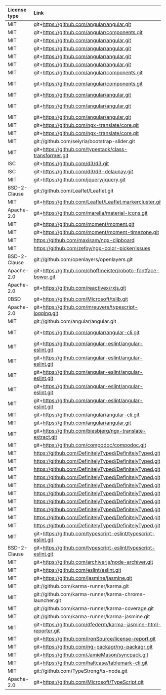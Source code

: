 | License type | Link                                                           | Installed version | Name                                   |
| :----------- | :------------------------------------------------------------- | :---------------- | :------------------------------------- |
| MIT          | git+https://github.com/angular/angular.git                     | 15.2.8            | @angular/animations                    |
| MIT          | git+https://github.com/angular/components.git                  | 15.2.8            | @angular/cdk                           |
| MIT          | git+https://github.com/angular/angular.git                     | 15.2.8            | @angular/common                        |
| MIT          | git+https://github.com/angular/angular.git                     | 15.2.8            | @angular/compiler                      |
| MIT          | git+https://github.com/angular/angular.git                     | 15.2.8            | @angular/core                          |
| MIT          | git+https://github.com/angular/angular.git                     | 15.2.8            | @angular/forms                         |
| MIT          | git+https://github.com/angular/components.git                  | 15.2.8            | @angular/material                      |
| MIT          | git+https://github.com/angular/components.git                  | 15.2.8            | @angular/material-moment-adapter       |
| MIT          | git+https://github.com/angular/angular.git                     | 15.2.8            | @angular/platform-browser              |
| MIT          | git+https://github.com/angular/angular.git                     | 15.2.8            | @angular/platform-browser-dynamic      |
| MIT          | git+https://github.com/angular/angular.git                     | 15.2.8            | @angular/router                        |
| MIT          | git+https://github.com/ngx-translate/core.git                  | 14.0.0            | @ngx-translate/core                    |
| MIT          | git+https://github.com/ngx-translate/core.git                  | 7.0.0             | @ngx-translate/http-loader             |
| MIT          | git://github.com/seiyria/bootstrap-slider.git                  | 11.0.2            | bootstrap-slider                       |
| MIT          | git+https://github.com/typestack/class-transformer.git         | 0.4.0             | class-transformer                      |
| ISC          | git+https://github.com/d3/d3.git                               | 7.8.5             | d3                                     |
| ISC          | git+https://github.com/d3/d3-delaunay.git                      | 6.0.4             | d3-delaunay                            |
| MIT          | git+https://github.com/jquery/jquery.git                       | 3.6.1             | jquery                                 |
| BSD-2-Clause | git://github.com/Leaflet/Leaflet.git                           | 1.9.4             | leaflet                                |
| MIT          | git+https://github.com/Leaflet/Leaflet.markercluster.git       | 1.5.3             | leaflet.markercluster                  |
| Apache-2.0   | git+https://github.com/marella/material-icons.git              | 1.12.2            | material-icons                         |
| MIT          | git+https://github.com/moment/moment.git                       | 2.29.4            | moment                                 |
| MIT          | git+https://github.com/moment/moment-timezone.git              | 0.5.39            | moment-timezone                        |
| MIT          | https://github.com/maxisam/ngx-clipboard                       | 15.1.0            | ngx-clipboard                          |
| MIT          | https://github.com/zefoy/ngx-color-picker/issues               | 13.0.0            | ngx-color-picker                       |
| BSD-2-Clause | git://github.com/openlayers/openlayers.git                     | 6.4.3             | ol                                     |
| Apache-2.0   | git+https://github.com/choffmeister/roboto-fontface-bower.git  | 0.10.0            | roboto-fontface                        |
| Apache-2.0   | git+https://github.com/reactivex/rxjs.git                      | 6.6.0             | rxjs                                   |
| 0BSD         | git+https://github.com/Microsoft/tslib.git                     | 2.5.0             | tslib                                  |
| Apache-2.0   | git+https://github.com/mreuvers/typescript-logging.git         | 0.6.4             | typescript-logging                     |
| MIT          | git://github.com/angular/angular.git                           | 0.11.4            | zone.js                                |
| MIT          | git+https://github.com/angular/angular-cli.git                 | 15.2.6            | @angular-devkit/build-angular          |
| MIT          | git+https://github.com/angular-eslint/angular-eslint.git       | 15.2.1            | @angular-eslint/builder                |
| MIT          | git+https://github.com/angular-eslint/angular-eslint.git       | 15.2.1            | @angular-eslint/eslint-plugin          |
| MIT          | git+https://github.com/angular-eslint/angular-eslint.git       | 15.2.1            | @angular-eslint/eslint-plugin-template |
| MIT          | git+https://github.com/angular-eslint/angular-eslint.git       | 15.2.1            | @angular-eslint/schematics             |
| MIT          | git+https://github.com/angular-eslint/angular-eslint.git       | 15.2.1            | @angular-eslint/template-parser        |
| MIT          | git+https://github.com/angular/angular-cli.git                 | 15.2.9            | @angular/cli                           |
| MIT          | git+https://github.com/angular/angular.git                     | 15.2.8            | @angular/compiler-cli                  |
| MIT          | git+https://github.com/biesbjerg/ngx-translate-extract.git     | 8.0.2             | @bartholomej/ngx-translate-extract     |
| MIT          | git+https://github.com/compodoc/compodoc.git                   | 1.1.19            | @compodoc/compodoc                     |
| MIT          | https://github.com/DefinitelyTyped/DefinitelyTyped.git         | 7.4.0             | @types/d3                              |
| MIT          | https://github.com/DefinitelyTyped/DefinitelyTyped.git         | 6.0.1             | @types/d3-delaunay                     |
| MIT          | https://github.com/DefinitelyTyped/DefinitelyTyped.git         | 7946.0.10         | @types/geojson                         |
| MIT          | https://github.com/DefinitelyTyped/DefinitelyTyped.git         | 4.3.0             | @types/jasmine                         |
| MIT          | https://github.com/DefinitelyTyped/DefinitelyTyped.git         | 6.1.0             | @types/jsonfile                        |
| MIT          | https://github.com/DefinitelyTyped/DefinitelyTyped.git         | 1.9.3             | @types/leaflet                         |
| MIT          | https://github.com/DefinitelyTyped/DefinitelyTyped.git         | 1.5.1             | @types/leaflet.markercluster           |
| MIT          | https://github.com/DefinitelyTyped/DefinitelyTyped.git         | 4.14.197          | @types/lodash                          |
| MIT          | https://github.com/DefinitelyTyped/DefinitelyTyped.git         | 12.20.33          | @types/node                            |
| MIT          | https://github.com/DefinitelyTyped/DefinitelyTyped.git         | 5.3.7             | @types/ol                              |
| MIT          | git+https://github.com/typescript-eslint/typescript-eslint.git | 5.44.0            | @typescript-eslint/eslint-plugin       |
| BSD-2-Clause | git+https://github.com/typescript-eslint/typescript-eslint.git | 5.44.0            | @typescript-eslint/parser              |
| MIT          | git+https://github.com/archiverjs/node-archiver.git            | 5.3.1             | archiver                               |
| MIT          | git+https://github.com/eslint/eslint.git                       | 8.28.0            | eslint                                 |
| MIT          | git+https://github.com/jasmine/jasmine.git                     | 4.5.0             | jasmine-core                           |
| MIT          | git://github.com/karma-runner/karma.git                        | 6.4.1             | karma                                  |
| MIT          | git://github.com/karma-runner/karma-chrome-launcher.git        | 3.1.1             | karma-chrome-launcher                  |
| MIT          | git://github.com/karma-runner/karma-coverage.git               | 2.2.0             | karma-coverage                         |
| MIT          | git://github.com/karma-runner/karma-jasmine.git                | 5.1.0             | karma-jasmine                          |
| MIT          | git+https://github.com/dfederm/karma-jasmine-html-reporter.git | 2.0.0             | karma-jasmine-html-reporter            |
| MIT          | git+https://github.com/ironSource/license-report.git           | 6.3.0             | license-report                         |
| MIT          | git+https://github.com/ng-packagr/ng-packagr.git               | 15.0.1            | ng-packagr                             |
| MIT          | git+https://github.com/JamieMason/syncpack.git                 | 11.2.1            | syncpack                               |
| MIT          | git+https://github.com/haltcase/tablemark-cli.git              | 3.0.0             | tablemark-cli                          |
| MIT          | git://github.com/TypeStrong/ts-node.git                        | 10.9.1            | ts-node                                |
| Apache-2.0   | git+https://github.com/Microsoft/TypeScript.git                | 4.8.4             | typescript                             |

